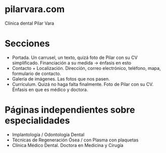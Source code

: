 pilarvara.com
===========

Clínica dental Pilar Vara

Secciones
===========

- Portada. Un carrusel, un texto, quizá foto de Pilar con su CV simplificado. Financiación a su medida -> énfasis en esto
- Contacto + Localización. Dirección, correo electrónico, teléfono, mapa, formulario de contacto.
- Galería de imágenes. Las fotos que nos pasen.
- Currículum. Quizá no haga falta finalmente. Foto de Pilar con su CV. Énfasis en que es médico y doctora.

Páginas independientes sobre especialidades
===========================================

- Implantología / Odontología Dental
- Técnicas de Regeneración Ósea / con Plasma con plaquetas
- Clínica Médico Dental. Doctora en Medicina y Cirugía
